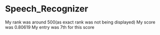 # Speech_Recognizer
My rank was around 500(as exact rank was not being displayed) 
My score was 0.80619
My entry was 7th for this score
